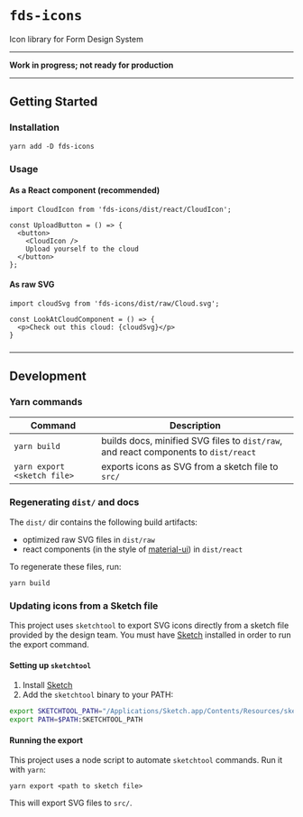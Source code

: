 # `fds-icons`
Icon library for Form Design System

-------

**Work in progress; not ready for production**

------

## Getting Started

### Installation

```
yarn add -D fds-icons
```

### Usage

#### As a React component (recommended)
```
import CloudIcon from 'fds-icons/dist/react/CloudIcon';

const UploadButton = () => {
  <button>
    <CloudIcon />
    Upload yourself to the cloud
  </button>
};
```

#### As raw SVG
```
import cloudSvg from 'fds-icons/dist/raw/Cloud.svg';

const LookAtCloudComponent = () => {
  <p>Check out this cloud: {cloudSvg}</p>
}
```

### 


------

## Development

### Yarn commands

Command | Description
------- | ------------
`yarn build` | builds docs, minified SVG files to `dist/raw`, and react components to `dist/react`
`yarn export <sketch file>` | exports icons as SVG from a sketch file to `src/`

### Regenerating `dist/` and docs
The `dist/` dir contains the following build artifacts:

- optimized raw SVG files in `dist/raw`
- react components (in the style of [material-ui](https://github.com/mui-org/material-ui/tree/master/packages/material-ui-icons)) in `dist/react`

To regenerate these files, run:

```
yarn build
```

### Updating icons from a Sketch file
This project uses `sketchtool` to export SVG icons directly from a sketch file provided by the design team. You must have [Sketch](https://www.sketchapp.com/) installed in order to run the export command.

#### Setting up `sketchtool`

1. Install [Sketch](https://www.sketchapp.com/)
2. Add the `sketchtool` binary to your PATH:

```bash
export SKETCHTOOL_PATH="/Applications/Sketch.app/Contents/Resources/sketchtool/bin"
export PATH=$PATH:SKETCHTOOL_PATH
```

#### Running the export
This project uses a node script to automate `sketchtool` commands. Run it with `yarn`:

```
yarn export <path to sketch file>
```

This will export SVG files to `src/`.
